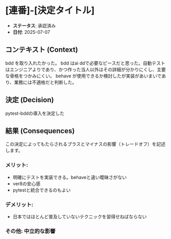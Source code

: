 # [連番]-[決定タイトル]

* **ステータス**: 承認済み
* **日付**: 2025-07-07

## コンテキスト (Context)
bdd を取り入れたかった。
bdd はai ddで必要なピースだと思った。自動テストはエンジニアよりであり、かつ作った当人以外はその詳細が分かりにくし、主要な骨格をつかみにくい。
behave が使用できるか検討したが実装があいまいであり、業務には不適格だと判断した。

## 決定 (Decision)
pytest-bddの導入を決定した

## 結果 (Consequences)
この決定によってもたらされるプラスとマイナスの影響（トレードオフ）を記述します。
### **メリット**:
- 明確にテストを実装できる。behaveと違い曖昧さがない
- ver8の安心感
- pytestと統合できるのもよい

### **デメリット**:
- 日本ではほとんど普及していないテクニックを習得せねばならない

### **その他**: 中立的な影響
